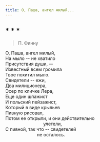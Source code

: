 ```yaml
---
title: О, Паша, ангел милый...
---
```

## * * *

> П. Финну

О, Паша, ангел милый,\
На мыло -- не хватило\
Присутствия души, --\
Известный всем громила\
Твое похитил мыло.\
Свидетели -- ежи,\
Два милиционера,\
Эсер по кличке Лера,\
Еще один шпажист\
И польский пейзажист,\
Который в виде крыльев\
Пивную рисовал,\
Потом ее открыли, и они действительно\
                              улетели,\
С пивной, так что -- свидетелей\
                         не осталось.